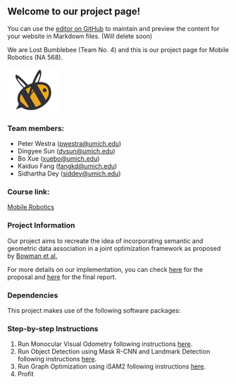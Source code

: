 ## Welcome to our project page!

You can use the [editor on GitHub](https://github.com/ika-chan/lost-bumblebee/edit/master/README.md) to maintain and preview the content for your website in Markdown files. (Will delete soon)

We are Lost Bumblebee (Team No. 4) and this is our project page for Mobile Robotics (NA 568).

![Our spirit animal](Webpage/B_contender.png)

### Team members:
- Peter Westra    (pwestra@umich.edu)
- Dingyee Sun     (dysun@umich.edu)
- Bo Xue          (xuebo@umich.edu)
- Kaiduo Fang     (fangkd@umich.edu)
- Sidhartha Dey   (siddey@umich.edu)

### Course link:
[Mobile Robotics](http://robots.engin.umich.edu/mobilerobotics/)

### Project Information

Our project aims to recreate the idea of incorporating semantic and geometric data association in a joint optimization framework as proposed by [Bowman et al.](https://www.cis.upenn.edu/~kostas/mypub.dir/bowman17icra.pdf)

For more details on our implementation, you can check [here]() for the proposal and [here]() for the final report.

### Dependencies
This project makes use of the following software packages:


### Step-by-step Instructions
1. Run Monocular Visual Odometry following instructions [here](Monocular%20Visual%20Odometry/README_MVO.md).
2. Run Object Detection using Mask R-CNN and Landmark Detection following instructions [here](Landmark%20Detection/README_LD.md).
3. Run Graph Optimization using iSAM2 following instructions [here](ISAM2%20Backend/README_isam2.md).
4. Profit


